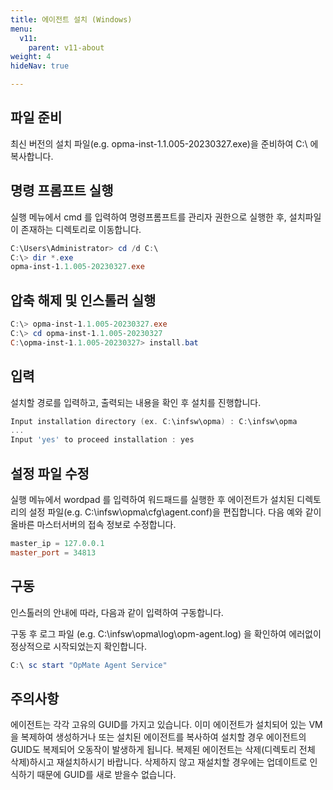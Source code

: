 ```yaml
---
title: 에이전트 설치 (Windows)
menu:
  v11:
    parent: v11-about
weight: 4
hideNav: true

---
```


## 파일 준비

최신 버전의 설치 파일(e.g. opma-inst-1.1.005-20230327.exe)을 준비하여 C:\ 에 복사합니다.

## 명령 프롬프트 실행

실행 메뉴에서 cmd 를 입력하여 명령프롬프트를 관리자 권한으로 실행한 후, 설치파일이 존재하는 디렉토리로 이동합니다.

```powershell
C:\Users\Administrator> cd /d C:\
C:\> dir *.exe
opma-inst-1.1.005-20230327.exe
```

## 압축 해제 및 인스톨러 실행

```powershell
C:\> opma-inst-1.1.005-20230327.exe
C:\> cd opma-inst-1.1.005-20230327
C:\opma-inst-1.1.005-20230327> install.bat
```

## 입력

설치할 경로를 입력하고, 출력되는 내용을 확인 후 설치를 진행합니다.

```powershell
Input installation directory (ex. C:\infsw\opma) : C:\infsw\opma
...
Input 'yes' to proceed installation : yes
```

## 설정 파일 수정

실행 메뉴에서 wordpad 를 입력하여 워드패드를 실행한 후 에이전트가 설치된 디렉토리의 설정 파일(e.g. C:\infsw\opma\cfg\agent.conf)을 편집합니다.
다음 예와 같이 올바른 마스터서버의 접속 정보로 수정합니다.

```powershell
master_ip = 127.0.0.1
master_port = 34813
```

## 구동

인스톨러의 안내에 따라, 다음과 같이 입력하여 구동합니다.

구동 후 로그 파일 (e.g. C:\infsw\opma\log\opm-agent.log) 을 확인하여 에러없이 정상적으로 시작되었는지 확인합니다.

```powershell
C:\ sc start "OpMate Agent Service"
```

## 주의사항

에이전트는 각각 고유의 GUID를 가지고 있습니다. 이미 에이전트가 설치되어 있는 VM을 복제하여 생성하거나 또는 설치된 에이전트를 복사하여 설치할 경우 에이전트의 GUID도 복제되어 오동작이 발생하게 됩니다. 복제된 에이전트는 삭제(디렉토리 전체 삭제)하시고 재설치하시기 바랍니다. 삭제하지 않고 재설치할 경우에는 업데이트로 인식하기 때문에 GUID를 새로 받을수 없습니다.
